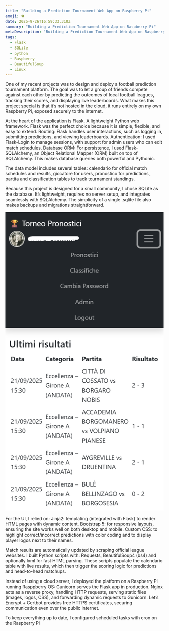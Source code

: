 ```yaml
---
title: "Building a Prediction Tournament Web App on Raspberry Pi"
emoji: ⚽
date: 2025-9-26T16:59:33.310Z
summary: "Building a Prediction Tournament Web App on Raspberry Pi"
metaDescription: "Building a Prediction Tournament Web App on Raspberry Pi"
tags:
  - Flask
  - SQLite
  - python
  - Raspberry
  - BeautifulSoup
  - Linux
---
```

One of my recent projects was to design and deploy a football prediction tournament platform. The goal was to let a group of friends compete against each other by predicting the outcomes of local football leagues, tracking their scores, and displaying live leaderboards. What makes this project special is that it’s not hosted in the cloud, it runs entirely on my own Raspberry Pi, exposed securely to the internet.

At the heart of the application is Flask. A lightweight Python web framework. Flask was the perfect choice because it is simple, flexible, and easy to extend.
Routing: Flask handles user interactions, such as logging in, submitting predictions, and viewing leaderboards.
Authentication: I used Flask-Login to manage sessions, with support for admin users who can edit match schedules.
Database ORM: For persistence, I used Flask-SQLAlchemy, an Object Relational Mapper (ORM) built on top of SQLAlchemy. This makes database queries both powerful and Pythonic.

The data model includes several tables:
calendario for official match schedules and results, giocatore for users, pronostico for predictions, partita and classification tables to track tournament standings.

Because this project is designed for a small community, I chose SQLite as the database. It’s lightweight, requires no server setup, and integrates seamlessly with SQLAlchemy. The simplicity of a single .sqlite file also makes backups and migrations straightforward.

![](/src/assets/img/pronostici.jpeg)

For the UI, I relied on:
Jinja2: templating (integrated with Flask) to render HTML pages with dynamic content.
Bootstrap 5: for responsive layouts, ensuring the site works well on both desktop and mobile.
Custom CSS: to highlight correct/incorrect predictions with color coding and to display player logos next to their names.

Match results are automatically updated by scraping official league websites. I built Python scripts with:
Requests, BeautifulSoup4 (bs4) and optionally lxml for fast HTML parsing.
These scripts populate the calendario table with live results, which then trigger the scoring logic for predictions and head-to-head matchups.

Instead of using a cloud server, I deployed the platform on a Raspberry Pi running Rasppberry OS:
Gunicorn serves the Flask app in production.
Nginx acts as a reverse proxy, handling HTTP requests, serving static files (images, logos, CSS), and forwarding dynamic requests to Gunicorn.
Let’s Encrypt + Certbot provides free HTTPS certificates, securing communication even over the public internet.

To keep everything up to date, I configured scheduled tasks with cron on the Raspberry Pi
